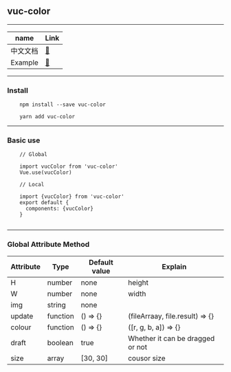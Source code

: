 ## vuc-color

---

|   name    |                                Link                                 |
|----------| ------------------------------------------------------------------- |
| 中文文档  | [👀](hhttps://github.com/loo41/vuc/blob/master/package/vuc-color/doc/Chinese.md)|
| Example  | [👀](hhttps://github.com/loo41/Vuc/tree/master/package/vuc-color/example)|


---


### Install

```
    npm install --save vuc-color
    
    yarn add vuc-color
```

---

### Basic use 

```
    // Global
    
    import vucColor from 'vuc-color'
    Vue.use(vucColor)
    
    // Local
    
    import {vucColor} from 'vuc-color'
    export default {
      components: {vucColor}
    }
    
```

---


### Global Attribute Method

|   Attribute   |      Type     |   Default value  |    Explain    |
|----------| ------------- | ---------- | ---------- |
| H        | number        |    none     | height |
| W        | number        |     none    | width |
| img      | string         | none       |       |
| update   | function       | () => {}   | (fileArraay, file.result) => {} |
| colour   | function      | () => {}    | ([r, g, b, a]) => {} |
| draft    | boolean       | true        | Whether it can be dragged or not  |
| size     |  array        | [30, 30]    | cousor size | 



